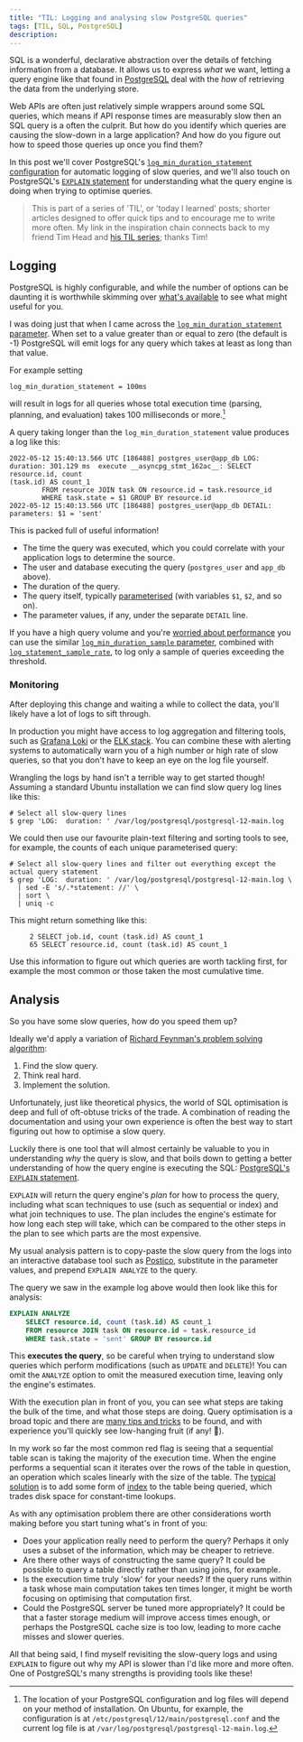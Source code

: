 ```yaml
---
title: "TIL: Logging and analysing slow PostgreSQL queries"
tags: [TIL, SQL, PostgreSQL]
description:
---
```


SQL is a wonderful, declarative abstraction over the details of fetching
information from a database. It allows us to express _what_ we want, letting a
query engine like that found in [PostgreSQL][postgresql] deal with the _how_ of
retrieving the data from the underlying store.

Web APIs are often just relatively simple wrappers around some SQL queries,
which means if API response times are measurably slow then an SQL query is a
often the culprit. But how do you identify which queries are causing the
slow-down in a large application? And how do you figure out how to speed those
queries up once you find them?

In this post we'll cover PostgreSQL's [`log_min_duration_statement`
configuration][log_min_duration_statement] for automatic logging of slow
queries, and we'll also touch on PostgreSQL's [`EXPLAIN` statement][explain]
for understanding what the query engine is doing when trying to optimise
queries.

> This is part of a series of 'TIL', or 'today I learned' posts; shorter
> articles designed to offer quick tips and to encourage me to write more
> often. My link in the inspiration chain connects back to my friend Tim Head
> and [his TIL series](https://betatim.github.io/posts/til-explained/); thanks Tim!

## Logging

PostgreSQL is highly configurable, and while the number of options can be
daunting it is worthwhile skimming over [what's
available](https://www.postgresql.org/docs/14/runtime-config.html) to see what
might useful for you.

I was doing just that when I came across the [`log_min_duration_statement`
parameter][log_min_duration_statement]. When set to a value greater than or
equal to zero (the default is -1) PostgreSQL will emit logs for any query which
takes at least as long than that value.

For example setting

```
log_min_duration_statement = 100ms
```

will result in logs for all queries whose total execution time (parsing, planning, and evaluation) takes 100 milliseconds or more.[^1]

[^1]: The location of your PostgreSQL configuration and log files will depend
  on your method of installation. On Ubuntu, for example, the configuration is
  at `/etc/postgresql/12/main/postgresql.conf` and the current log file is at
  `/var/log/postgresql/postgresql-12-main.log`.

A query taking longer than the `log_min_duration_statement` value produces a
log like this:

```
2022-05-12 15:40:13.566 UTC [186488] postgres_user@app_db LOG:  duration: 301.129 ms  execute __asyncpg_stmt_162ac__: SELECT resource.id, count
(task.id) AS count_1
        FROM resource JOIN task ON resource.id = task.resource_id
        WHERE task.state = $1 GROUP BY resource.id
2022-05-12 15:40:13.566 UTC [186488] postgres_user@app_db DETAIL:  parameters: $1 = 'sent'
```

This is packed full of useful information!

* The time the query was executed, which you could correlate with your
  application logs to determine the source.
* The user and database executing the query (`postgres_user` and `app_db` above).
* The duration of the query.
* The query itself, typically
  [parameterised](https://www.postgresql.org/docs/current/sql-prepare.html)
  (with variables `$1`, `$2`, and so on).
* The parameter values, if any, under the separate `DETAIL` line.

If you have a high query volume and you're [worried about
performance](https://stackoverflow.com/q/60067640/596068) you can use the
similar [`log_min_duration_sample` parameter][log_min_duration_sample],
combined with [`log_statement_sample_rate`][log_statement_sample_rate], to log
only a sample of queries exceeding the threshold.

### Monitoring

After deploying this change and waiting a while to collect the data, you'll
likely have a lot of logs to sift through.

In production you might have access to log aggregation and filtering tools,
such as [Grafana Loki][loki] or the [ELK stack][elk]. You can combine these
with alerting systems to automatically warn you of a high number or high rate
of slow queries, so that you don't have to keep an eye on the log file yourself.

Wrangling the logs by hand isn't a terrible way to get started though! Assuming
a standard Ubuntu installation we can find slow query log lines like this:

```shell
# Select all slow-query lines
$ grep 'LOG:  duration: ' /var/log/postgresql/postgresql-12-main.log
```

We could then use our favourite plain-text filtering and sorting tools to see,
for example, the counts of each unique parameterised query:

```shell
# Select all slow-query lines and filter out everything except the actual query statement
$ grep 'LOG:  duration: ' /var/log/postgresql/postgresql-12-main.log \
  | sed -E 's/.*statement: //' \
  | sort \
  | uniq -c
```

This might return something like this:

```
     2 SELECT job.id, count (task.id) AS count_1
     65 SELECT resource.id, count (task.id) AS count_1
```

Use this information to figure out which queries are worth tackling first, for
example the most common or those taken the most cumulative time.

[loki]: https://grafana.com/oss/loki/
[elk]: https://www.elastic.co/what-is/elk-stack
[alertmanager]: https://prometheus.io/docs/alerting/latest/alertmanager/

## Analysis

So you have some slow queries, how do you speed them up?

Ideally we'd apply a variation of [Richard Feynman's problem solving
algorithm](https://wiki.c2.com/?FeynmanAlgorithm):

1. Find the slow query.
2. Think real hard.
3. Implement the solution.

Unfortunately, just like theoretical physics, the world of SQL optimisation is
deep and full of oft-obtuse tricks of the trade. A combination of reading the
documentation and using your own experience is often the best way to start
figuring out how to optimise a slow query.

Luckily there is one tool that will almost certainly be valuable to you in
understanding _why_ the query is slow, and that boils down to getting a better
understanding of how the query engine is executing the SQL: [PostgreSQL's
`EXPLAIN` statement][explain].

`EXPLAIN` will return the query engine's _plan_ for how to process the query,
including what scan techniques to use (such as sequential or index) and what
join techniques to use. The plan includes the engine's estimate for how long
each step will take, which can be compared to the other steps in the plan to
see which parts are the most expensive.

My usual analysis pattern is to copy-paste the slow query from the logs into an
interactive database tool such as [Postico][postico], substitute in the
parameter values, and prepend `EXPLAIN ANALYZE` to the query.

The query we saw in the example log above would then look like this for
analysis:

```sql
EXPLAIN ANALYZE
    SELECT resource.id, count (task.id) AS count_1
    FROM resource JOIN task ON resource.id = task.resource_id
    WHERE task.state = 'sent' GROUP BY resource.id
```

This **executes the query**, so be careful when trying to understand slow
queries which perform modifications (such as `UPDATE` and `DELETE`)! You can
omit the `ANALYZE` option to omit the measured execution time, leaving only the
engine's estimates.

With the execution plan in front of you, you can see what steps are taking the
bulk of the time, and what those steps are doing. Query optimisation is a broad
topic and there are [many tips and tricks][explain-usage] to be found, and with
experience you'll quickly see low-hanging fruit (if any! 🤞).

In my work so far the most common red flag is seeing that a sequential table
scan is taking the majority of the execution time. When the engine performs a
sequential scan it iterates over the rows of the table in question, an
operation which scales linearly with the size of the table. The [typical
solution][use-the-index] is to add some form of [index][indicies] to the table
being queried, which trades disk space for constant-time lookups.

As with any optimisation problem there are other considerations worth making
before you start tuning what's in front of you:

- Does your application really need to perform the query? Perhaps it only uses
  a subset of the information, which may be cheaper to retrieve.
- Are there other ways of constructing the same query? It could be possible to
  query a table directly rather than using joins, for example.
- Is the execution time truly 'slow' for your needs? If the query runs within a
  task whose main computation takes ten times longer, it might be worth
  focusing on optimising that computation first.
- Could the PostgreSQL server be tuned more appropriately? It could be that a
  faster storage medium will improve access times enough, or perhaps the
  PostgreSQL cache size is too low, leading to more cache misses and slower
  queries.

All that being said, I find myself revisiting the slow-query logs and using
`EXPLAIN` to figure out why my API is slower than I'd like more and more often.
One of PostgreSQL's many strengths is providing tools like these!

[postgresql]: https://www.postgresql.org
[log_min_duration_statement]: https://www.postgresql.org/docs/14/runtime-config-logging.html#GUC-LOG-MIN-DURATION-STATEMENT
[log_min_duration_sample]: https://www.postgresql.org/docs/14/runtime-config-logging.html#GUC-LOG-MIN-DURATION-SAMPLE
[log_statement_sample_rate]: https://www.postgresql.org/docs/14/runtime-config-logging.html#GUC-LOG-STATEMENT-SAMPLE-RATE
[explain]: https://www.postgresql.org/docs/current/sql-explain.html
[explain-usage]: https://www.postgresql.org/docs/current/using-explain.html
[postico]: https://eggerapps.at/postico/
[indicies]: https://www.postgresql.org/docs/current/indexes.html
[use-the-index]: https://use-the-index-luke.com
